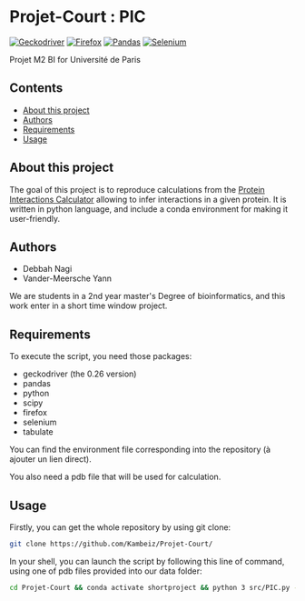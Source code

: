 # Projet-Court : PIC
[![Geckodriver](https://img.shields.io/badge/snakemake-=0.26.0-brightgreen.svg)](https://github.com/mozilla/geckodriver/releases)
[![Firefox](https://img.shields.io/badge/firefox-brightgreen.svg)](https://www.mozilla.org/en-US/)
[![Pandas](https://img.shields.io/badge/Pandas-brightgreen.svg)](https://pandas.pydata.org/)
[![Selenium](https://img.shields.io/badge/Selenium-brightgreen.svg)](https://selenium-python.readthedocs.io/)



Projet M2 BI for Université de Paris 

## Contents 

  * [About this project](#about-this-project)
  * [Authors](#authors)
  * [Requirements](#requirements)
  * [Usage](#usage)

## About this project

The goal of this project is to reproduce calculations from the [Protein Interactions Calculator](http://pic.mbu.iisc.ernet.in/job.html) allowing to infer interactions in a given protein. It is written in python language, and include a conda environment for making it user-friendly. 

## Authors

  * Debbah Nagi
  * Vander-Meersche Yann 

We are students in a 2nd year master's Degree of bioinformatics, and this work enter in a short time window project. 

## Requirements

To execute the script, you need those packages:
  - geckodriver (the 0.26 version)
  - pandas
  - python
  - scipy
  - firefox
  - selenium
  - tabulate

You can find the environment file corresponding into the repository (à ajouter un lien direct). 

You also need a pdb file that will be used for calculation. 

## Usage 

Firstly, you can get the whole repository by using git clone:

```bash
git clone https://github.com/Kambeiz/Projet-Court/
```

In your shell, you can launch the script by following this line of command, using one of pdb files provided into our data folder: 

```bash
cd Projet-Court && conda activate shortproject && python 3 src/PIC.py -p data/1BTA.pdb && conda deactivate
```

